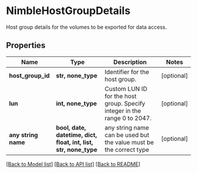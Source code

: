 # NimbleHostGroupDetails

Host group details for the volumes to be exported for data access.

## Properties
Name | Type | Description | Notes
------------ | ------------- | ------------- | -------------
**host_group_id** | **str, none_type** | Identifier for the host group. | [optional] 
**lun** | **int, none_type** | Custom LUN ID for the host group. Specify integer in the range 0 to 2047. | [optional] 
**any string name** | **bool, date, datetime, dict, float, int, list, str, none_type** | any string name can be used but the value must be the correct type | [optional]

[[Back to Model list]](../README.md#documentation-for-models) [[Back to API list]](../README.md#documentation-for-api-endpoints) [[Back to README]](../README.md)


